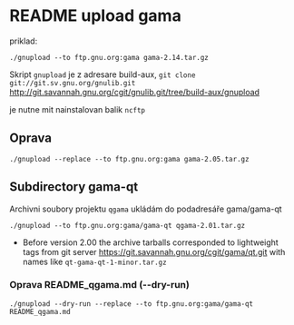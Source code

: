 # README upload gama

priklad:

```
./gnupload --to ftp.gnu.org:gama gama-2.14.tar.gz
```


Skript ```gnupload``` je z adresare build-aux, ```git clone git://git.sv.gnu.org/gnulib.git```
http://git.savannah.gnu.org/cgit/gnulib.git/tree/build-aux/gnupload

je nutne mit nainstalovan balik ```ncftp```


## Oprava

```
./gnupload --replace --to ftp.gnu.org:gama gama-2.05.tar.gz
```


## Subdirectory gama-qt

Archivni soubory projektu ```qgama``` ukládám do podadresáře gama/gama-qt 

```
./gnupload --to ftp.gnu.org:gama/gama-qt qgama-2.01.tar.gz
```

* Before version 2.00 the archive tarballs corresponded to lightweight tags
  from git server https://git.savannah.gnu.org/cgit/gama/qt.git
   with names like ```qt-gama-qt-1-minor.tar.gz```


### Oprava README_qgama.md  (--dry-run)

```
./gnupload --dry-run --replace --to ftp.gnu.org:gama/gama-qt README_qgama.md
```